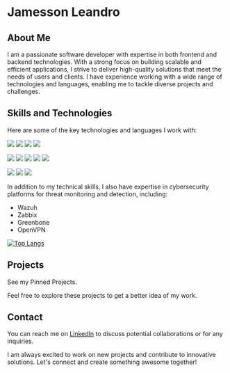 # Jamesson Leandro

## About Me

I am a passionate software developer with expertise in both frontend and backend technologies. With a strong focus on building scalable and efficient applications, I strive to deliver high-quality solutions that meet the needs of users and clients. I have experience working with a wide range of technologies and languages, enabling me to tackle diverse projects and challenges.

## Skills and Technologies

Here are some of the key technologies and languages I work with:

<img src="https://img.shields.io/badge/Python-3776AB?style=for-the-badge&logo=python&logoColor=white" /> <img src="https://img.shields.io/badge/Node.js-43853D?style=for-the-badge&logo=node.js&logoColor=white" /> <img src="https://img.shields.io/badge/TypeScript-007ACC?style=for-the-badge&logo=typescript&logoColor=white" /> <img src="https://img.shields.io/badge/JavaScript-F7DF1E?style=for-the-badge&logo=javascript&logoColor=black" />

<img src="https://img.shields.io/badge/React-20232A?style=for-the-badge&logo=react&logoColor=61DAFB" /> <img src="https://img.shields.io/badge/React_Native-20232A?style=for-the-badge&logo=react&logoColor=61DAFB" /> <img src="https://img.shields.io/badge/styled--components-DB7093?style=for-the-badge&logo=styled-components&logoColor=white" /> <img src="https://img.shields.io/badge/PostgreSQL-316192?style=for-the-badge&logo=postgresql&logoColor=white" /> <img src="https://img.shields.io/badge/Express.js-404D59?style=for-the-badge" />

<img src="https://img.shields.io/badge/Amazon_AWS-232F3E?style=for-the-badge&logo=amazon-aws&logoColor=white" /> <img src="https://img.shields.io/badge/Docker-2496ED?style=for-the-badge&logo=docker&logoColor=white" /> <img src="https://img.shields.io/badge/Terraform-7B42BC?style=for-the-badge&logo=terraform&logoColor=white" />
         

<i class="devicon-docker-plain colored"></i>

In addition to my technical skills, I also have expertise in cybersecurity platforms for threat monitoring and detection, including:

- Wazuh
- Zabbix
- Greenbone
- OpenVPN

[![Top Langs](https://github-readme-stats.vercel.app/api/top-langs/?username=jamessonlps&layout=compact&hide=jupyter%20notebook&theme=tokyonight)](https://github.com/jamessonlps/github-readme-stats)

## Projects

See my Pinned Projects.

Feel free to explore these projects to get a better idea of my work.

## Contact

You can reach me on [LinkedIn](https://www.linkedin.com/in/jamesson-leandro/) to discuss potential collaborations or for any inquiries.

I am always excited to work on new projects and contribute to innovative solutions. Let's connect and create something awesome together!
